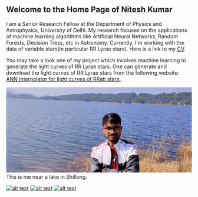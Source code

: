 ## Welcome to the Home Page of Nitesh Kumar

I am a Senior Research Fellow at the Department of Physics and Astrophysics, University of Delhi. My research focuses on the applications of machine learning algorithms like Artificial Neural Networks, Random Forests, Decision Tress, etc in Astronomy. Currently, I'm working with the data of variable stars(in particular RR Lyrae stars).
Here is a link to my [CV](../Nitesh_CV.pdf).

You may take a look one of my project which involves machine learning to generate the light curves of RR Lyrae stars. One can generate and download the light curves of RR Lyrae stars from the following website: [ANN Interpolator for light curves of RRab stars.](http://ann-interpolator.web.app/).


![Nitesh Kumar](IMG20211126105307.jpg)
This is me near a lake in Shillong.

<!-- display the social media buttons in your README -->
[![alt text][1.1]][1]
[![alt text][2.1]][2]
[![alt text][3.1]][3]
<!-- [![alt text][4.1| width=100]][4] -->

[1.1]: http://i.imgur.com/wWzX9uB.png (Follow on Twitter)
[2.1]: http://i.imgur.com/fep1WsG.png (Connect with me on Facebook)
[3.1]: http://i.imgur.com/9I6NRUm.png (Follow for codes)
<!-- [4.1]: https://upload.wikimedia.org/wikipedia/commons/5/58/Instagram-Icon.png -->

<!-- links to your social media accounts -->
<!-- update these accordingly -->

[1]: http://www.twitter.com/astro_nitesh
[2]: http://www.facebook.com/Nits874
[3]: http://www.github.com/niteshchandra039
<!-- [4]: https://www.instagram.com/27_nitesh -->

